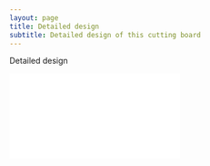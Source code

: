```yaml
---
layout: page
title: Detailed design
subtitle: Detailed design of this cutting board
---
```


Detailed design

![The design choices and advantages]({{site.url}}/img/design/illustration/design_principles_RG.pdf)